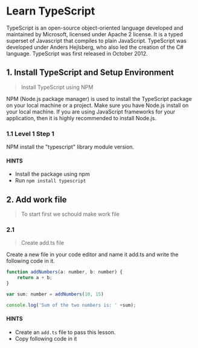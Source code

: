 # Learn TypeScript

TypeScript is an open-source object-oriented language developed and maintained by Microsoft, licensed under Apache 2 license. It is a typed superset of Javascript that compiles to plain JavaScript. TypeScript was developed under Anders Hejlsberg, who also led the creation of the C# language. TypeScript was first released in October 2012.

## 1. Install TypeScript and Setup Environment

> Install TypeScript using NPM

NPM (Node.js package manager) is used to install the TypeScript package on your local machine or a project. Make sure you have Node.js install on your local machine. If you are using JavaScript frameworks for your application, then it is highly recommended to install Node.js.

### 1.1 Level 1 Step 1

NPM install the "typescript" library module version.

#### HINTS

* Install the package using npm
* Run `npm install typescript`

## 2. Add work file

> To start first we schould make work file

### 2.1

> Create add.ts file

Create a new file in your code editor and name it add.ts and write the following code in it.

```js
function addNumbers(a: number, b: number) { 
    return a + b; 
} 

var sum: number = addNumbers(10, 15) 

console.log('Sum of the two numbers is: ' +sum); 
```

#### HINTS

- Create an `add.ts` file to pass this lesson.
- Copy following code in it
